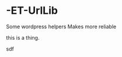 # -ET-UrlLib
Some wordpress helpers
Makes more reliable
    
    
  
  this is a thing. 
  
  
sdf 
 
